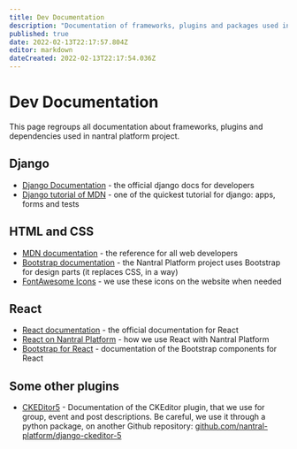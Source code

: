 ```yaml
---
title: Dev Documentation
description: "Documentation of frameworks, plugins and packages used in this project"
published: true
date: 2022-02-13T22:17:57.804Z
editor: markdown
dateCreated: 2022-02-13T22:17:54.036Z
---
```


# Dev Documentation

This page regroups all documentation about frameworks, plugins and dependencies used in nantral platform project.

## Django

- [Django Documentation](https://docs.djangoproject.com/en/3.2/) - the official django docs for developers
- [Django tutorial of MDN](https://developer.mozilla.org/fr/docs/Learn/Server-side/Django) - one of the quickest tutorial for django: apps, forms and tests

## HTML and CSS

- [MDN documentation](https://developer.mozilla.org/fr/docs/Web) - the reference for all web developers
- [Bootstrap documentation](https://getbootstrap.com/docs/5.0/getting-started/introduction/) - the Nantral Platform project uses Bootstrap for design parts (it replaces CSS, in a way)
- [FontAwesome Icons](https://fontawesome.com/v5.15/icons?d=gallery&p=2&m=free) - we use these icons on the website when needed

## React

- [React documentation](https://reactjs.org/docs/getting-started.html) - the official documentation for React
- [React on Nantral Platform](../react) - how we use React with Nantral Platform
- [Bootstrap for React](https://react-bootstrap.github.io/components/alerts) - documentation of the Bootstrap components for React

## Some other plugins

- [CKEDitor5](https://ckeditor.com/docs/ckeditor5/latest/features/index.html) - Documentation of the CKEditor plugin, that we use for group, event and post descriptions. Be careful, we use it through a python package, on another Github repository: [github.com/nantral-platform/django-ckeditor-5](https://github.com/nantral-platform/django-ckeditor-5)
